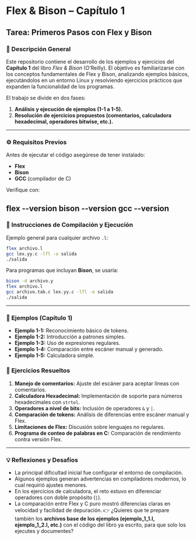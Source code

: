 # Flex & Bison – Capítulo 1

## Tarea: Primeros Pasos con Flex y Bison

### 📌 Descripción General

Este repositorio contiene el desarrollo de los ejemplos y ejercicios del **Capítulo 1** del libro *Flex & Bison* (O’Reilly). El objetivo es familiarizarse con los conceptos fundamentales de Flex y Bison, analizando ejemplos básicos, ejecutándolos en un entorno Linux y resolviendo ejercicios prácticos que expanden la funcionalidad de los programas.

El trabajo se divide en dos fases:

1. **Análisis y ejecución de ejemplos (1-1 a 1-5).**
2. **Resolución de ejercicios propuestos (comentarios, calculadora hexadecimal, operadores bitwise, etc.).**

---

### ⚙️ Requisitos Previos

Antes de ejecutar el código asegúrese de tener instalado:

* **Flex**
* **Bison**
* **GCC** (compilador de C)

Verifique con:

flex --version
bison --version
gcc --version
---

### 🚀 Instrucciones de Compilación y Ejecución

Ejemplo general para cualquier archivo `.l`:

```bash
flex archivo.l
gcc lex.yy.c -lfl -o salida
./salida
```

Para programas que incluyan **Bison**, se usaría:

```bash
bison -d archivo.y
flex archivo.l
gcc archivo.tab.c lex.yy.c -lfl -o salida
./salida
```

---

### 📖 Ejemplos (Capítulo 1)

* **Ejemplo 1-1:** Reconocimiento básico de tokens.
* **Ejemplo 1-2:** Introducción a patrones simples.
* **Ejemplo 1-3:** Uso de expresiones regulares.
* **Ejemplo 1-4:** Comparación entre escáner manual y generado.
* **Ejemplo 1-5:** Calculadora simple.

### 📝 Ejercicios Resueltos

1. **Manejo de comentarios:** Ajuste del escáner para aceptar líneas con comentarios.
2. **Calculadora Hexadecimal:** Implementación de soporte para números hexadecimales con `strtol`.
3. **Operadores a nivel de bits:** Inclusión de operadores `&` y `|`.
4. **Comparación de tokens:** Análisis de diferencias entre escáner manual y Flex.
5. **Limitaciones de Flex:** Discusión sobre lenguajes no regulares.
6. **Programa de conteo de palabras en C:** Comparación de rendimiento contra versión Flex.

---

### 💡 Reflexiones y Desafíos

* La principal dificultad inicial fue configurar el entorno de compilación.
* Algunos ejemplos generan advertencias en compiladores modernos, lo cual requirió ajustes menores.
* En los ejercicios de calculadora, el reto estuvo en diferenciar operadores con doble propósito (`|`).
* La comparación entre Flex y C puro mostró diferencias claras en velocidad y facilidad de depuración.
👉 ¿Quieres que te prepare también los **archivos base de los ejemplos (ejemplo\_1\_1.l, ejemplo\_1\_2.l, etc.)** con el código del libro ya escrito, para que solo los ejecutes y documentes?
